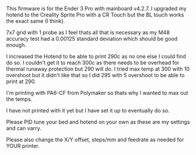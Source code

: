 This firmware is for the Ender 3 Pro with mainboard v4.2.7. I upgraded my hotend to the Creality Sprite Pro with a CR Touch but the BL touch works the exact same (I think).

7x7 grid with 1 probe as I feel thats all that is necessary as my M48 accuracy test had a 0.00125 standard deviation which should be good enough.

I increased the Hotend to be able to print 290c as no one else I could find do so. I couldn't get it to reach 300c as there needs to be overhead for thermal runaway protection but 290 will do. I tried max temp at 300 with 10 overshoot but it didn't like that so I did 295 with 5 overshoot to be able to print at 290.

I'm printing with PA6-CF from Polymaker so thats why I wanted to max out the temps.

I have not printed with it yet but I have set it up to eventually do so.

Please PID tune your bed and hotend on your own as these are my settings and can varry.

Please also change the X/Y offset, steps/mm and feedrate as needed for YOUR printer.
